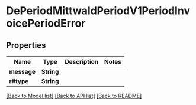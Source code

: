 # DePeriodMittwaldPeriodV1PeriodInvoicePeriodError

## Properties

Name | Type | Description | Notes
------------ | ------------- | ------------- | -------------
**message** | **String** |  | 
**r#type** | **String** |  | 

[[Back to Model list]](../README.md#documentation-for-models) [[Back to API list]](../README.md#documentation-for-api-endpoints) [[Back to README]](../README.md)


